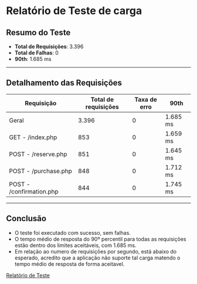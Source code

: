 # Relatório de Teste de carga

## Resumo do Teste

- **Total de Requisições**: 3.396
- **Total de Falhas**: 0
- **90th**: 1.685 ms

---

## Detalhamento das Requisições

| Requisição             | Total de requisições | Taxa de erro | 90th  |
|------------------------|-------------|--------|---------------|
| Geral                  | 3.396       | 0      | 1.685 ms      |
| GET - /index.php       | 853         | 0      | 1.659 ms      |
| POST - /reserve.php    | 851         | 0      | 1.645 ms      |
| POST - /purchase.php   | 848         | 0      | 1.712 ms      |
| POST - /confirmation.php | 844       | 0      | 1.745 ms      |

---

## Conclusão

- O teste foi executado com sucesso, sem falhas.
- O tempo médio de resposta do 90º percentil para todas as requisições estão dentro dos limites aceitáveis, com 1.685 ms.
- Em relação ao numero de requisições por segundo, está abaixo do esperado, acredito que a aplicação não suporte tal carga matendo o tempo médio de resposta de forma aceitavel.

[Relatório de Teste](https://latencylingo.com/test-runs/c9496e02-64ce-47cf-ae65-41aeb2303825?version=3)